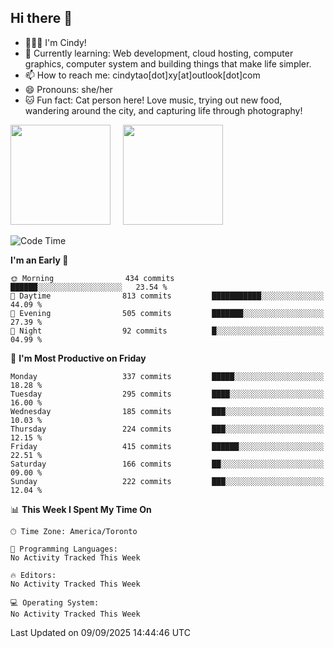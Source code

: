 ## Hi there 👋

<!--
**xinyue296/xinyue296** is a ✨ _special_ ✨ repository because its `README.md` (this file) appears on your GitHub profile.

Here are some ideas to get you started:

- 🔭 I’m currently working on ...
- 🌱 I’m currently learning ...
- 👯 I’m looking to collaborate on ...
- 🤔 I’m looking for help with ...
- 💬 Ask me about ...
- 📫 How to reach me: ...
- 😄 Pronouns: ...
- ⚡ Fun fact: ...
-->
- 👩🏻‍💻 I'm Cindy!
- 🌱 Currently learning: Web development, cloud hosting, computer graphics, computer system and building things that make life simpler.
- 📫 How to reach me: cindytao[dot]xy[at]outlook[dot]com
- 😄 Pronouns: she/her
- 🐱 Fun fact: Cat person here! Love music, trying out new food, wandering around the city, and capturing life through photography!

<!--Github Status: start-->
<div align="left">
  <img height="160em" src="https://github-readme-stats-topaz-two-25.vercel.app/api?username=xinyue296&theme=react&show_icons=true&count_private=true&include_orgs=true&hide=contribs,issues" />
    &nbsp;&nbsp;&nbsp;
  <img height="160em" src="https://github-readme-stats-cindy-taos-projects.vercel.app/api/top-langs/?username=xinyue296&theme=react&count_private=true&include_orgs=true&layout=compact" />
</div>
<!-- Github Status: end-->

<!--START_SECTION:waka-->
![Code Time](http://img.shields.io/badge/Code%20Time-294%20hrs%2036%20mins-blue)

**I'm an Early 🐤** 

```text
🌞 Morning                434 commits         ██████░░░░░░░░░░░░░░░░░░░   23.54 % 
🌆 Daytime                813 commits         ███████████░░░░░░░░░░░░░░   44.09 % 
🌃 Evening                505 commits         ███████░░░░░░░░░░░░░░░░░░   27.39 % 
🌙 Night                  92 commits          █░░░░░░░░░░░░░░░░░░░░░░░░   04.99 % 
```
📅 **I'm Most Productive on Friday** 

```text
Monday                   337 commits         █████░░░░░░░░░░░░░░░░░░░░   18.28 % 
Tuesday                  295 commits         ████░░░░░░░░░░░░░░░░░░░░░   16.00 % 
Wednesday                185 commits         ███░░░░░░░░░░░░░░░░░░░░░░   10.03 % 
Thursday                 224 commits         ███░░░░░░░░░░░░░░░░░░░░░░   12.15 % 
Friday                   415 commits         ██████░░░░░░░░░░░░░░░░░░░   22.51 % 
Saturday                 166 commits         ██░░░░░░░░░░░░░░░░░░░░░░░   09.00 % 
Sunday                   222 commits         ███░░░░░░░░░░░░░░░░░░░░░░   12.04 % 
```


📊 **This Week I Spent My Time On** 

```text
🕑︎ Time Zone: America/Toronto

💬 Programming Languages: 
No Activity Tracked This Week

🔥 Editors: 
No Activity Tracked This Week

💻 Operating System: 
No Activity Tracked This Week
```


 Last Updated on 09/09/2025 14:44:46 UTC
<!--END_SECTION:waka-->
